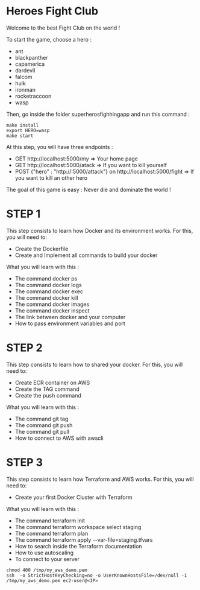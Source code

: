 Heroes Fight Club
===

Welcome to the best Fight Club on the world !

To start the game, choose a hero :
- ant
- blackpanther
- capamerica
- dardevil
- falcom
- hulk
- ironman
- rocketraccoon
- wasp

Then, go inside the folder superherosfighhingapp and run this command :


```
make install
export HERO=wasp
make start
```

At this step, you will have three endpoints :

- GET http://localhost:5000/my => Your home page
- GET http://localhost:5000/atack => If you want to kill yourself
- POST {"hero" : "http://<IP>:5000/attack"} on  http://localhost:5000/fight => If you want to kill an other hero


The goal of this game is easy : Never die and dominate the world !


# STEP 1

This step consists to learn how Docker and its environment works.
For this, you will need to:

- Create the Dockerfile
- Create and Implement all commands to build your docker

What you will learn with this :

- The command docker ps
- The command docker logs
- The command docker exec
- The command docker kill
- The command docker images
- The command docker inspect
- The link between docker and your computer
- How to pass environment variables and port
  

# STEP 2

This step consists to learn how to shared your docker.
For this, you will need to:

- Create ECR container on AWS
- Create the TAG command
- Create the push command

What you will learn with this :

- The command git tag
- The command git push
- The command git pull
- How to connect to AWS with awscli


# STEP 3

This step consists to learn how Terraform and AWS works.
For this, you will need to:

- Create your first Docker Cluster with Terraform

What you will learn with this :

- The command terraform init
- The command terraform workspace select staging
- The command terraform plan
- The command terraform apply --var-file=staging.tfvars
- How to search inside the Terraform documentation
- How to use autoscaling
- To connect to your server

```
chmod 400 /tmp/my_aws_demo.pem
ssh  -o StrictHostKeyChecking=no -o UserKnownHostsFile=/dev/null -i /tmp/my_aws_demo.pem ec2-user@<IP>
```